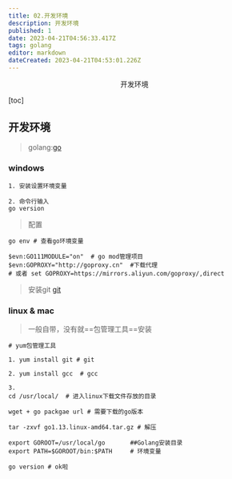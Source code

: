 ```yaml
---
title: 02.开发环境
description: 开发环境
published: 1
date: 2023-04-21T04:56:33.417Z
tags: golang
editor: markdown
dateCreated: 2023-04-21T04:53:01.226Z
---
```


<center>开发环境</center>



[toc]





## 开发环境

> golang:[go](https://golang.google.cn/dl/)



### windows

```shell
1. 安装设置环境变量

2. 命令行输入 
go version
```



> 配置

```shell
go env # 查看go环境变量

$evn:GO111MODULE="on"  # go mod管理项目
$evn:GOPROXY="http://goproxy.cn"  #下载代理  
# 或者 set GOPROXY=https://mirrors.aliyun.com/goproxy/,direct
```

> 安装git [git](https://git-scm.com/downloads)





### linux & mac

> 一般自带，没有就==包管理工具==安装



```shell
# yum包管理工具

1. yum install git # git

2. yum install gcc  # gcc

3. 
cd /usr/local/  # 进入linux下载文件存放的目录

wget + go packgae url # 需要下载的go版本

tar -zxvf go1.13.linux-amd64.tar.gz # 解压

export GOROOT=/usr/local/go       ##Golang安装目录
export PATH=$GOROOT/bin:$PATH     # 环境变量

go version # ok啦
```

















